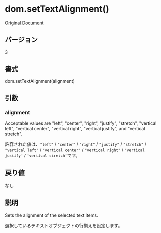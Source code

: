 # dom.setTextAlignment()

[Original Document](http://help.adobe.com/en_US/fireworks/cs/extend/WS5b3ccc516d4fbf351e63e3d1183c94856c-78fe.html)

## バージョン

3

## 書式

dom.setTextAlignment(alignment)

## 引数

### alignment

Acceptable values are "left", "center", "right", "justify", "stretch", "vertical left", "vertical center", "vertical right", "vertical justify", and "vertical stretch".

許容された値は、```"left"``` / ```"center"``` / ```"right"``` / ```"justify"``` / ```"stretch"``` / ```"vertical left"``` / ```"vertical center"``` / ```"vertical right"``` / ```"vertical justify"``` / ```"vertical stretch"```です。

## 戻り値

なし

## 説明

Sets the alignment of the selected text items.

選択しているテキストオブジェクトの行揃えを設定します。
